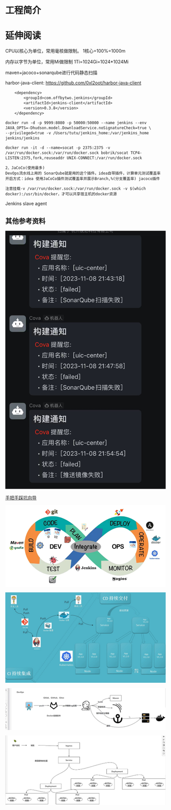 # 工程简介

# 延伸阅读

CPU以核心为单位，常用毫核做限制。
1核心=100%=1000m

内存以字节为单位，常用Mi做限制
1Ti=1024Gi=1024*1024Mi

maven+jacoco+sonarqube进行代码静态扫描

harbor-java-client:
https://github.com/0xl2oot/harbor-java-client


 <!--jenkins-java-client-->

        <dependency>
            <groupId>com.offbytwo.jenkins</groupId>
            <artifactId>jenkins-client</artifactId>
            <version>0.3.8</version>
        </dependency>

```
docker run -d -p 9999:8080 -p 50000:50000 --name jenkins --env JAVA_OPTS=-Dhudson.model.DownloadService.noSignatureCheck=true \
--privileged=true -v /Users/tutu/jenkins_home:/var/jenkins_home jenkins/jenkins
```

```
docker run -it -d --name=socat -p 2375:2375 -v    /var/run/docker.sock:/var/run/docker.sock bobrik/socat TCP4-LISTEN:2375,fork,reuseaddr UNIX-CONNECT:/var/run/docker.sock
```

```text
2、JaCoCo(使用最多)
DevOps流水线上用的 SonarQube就是用的这个插件。idea自带插件，计算单元测试覆盖率 开启方式：idea 使用JaCoCo插件测试覆盖率并展示Branch,%(分支覆盖率) jacoco插件
```

```
注意挂载-v /var/run/docker.sock:/var/run/docker.sock -v $(which docker):/usr/bin/docker，才可以共享宿主机的docker资源
```

Jenkins slave agent

## 其他参考资料

![ROBOT](https://github.com/WXzhongwang/cake-devops-base/blob/main/images/img.png)

[手把手踩坑向导](https://github.com/WXzhongwang/cake-devops-base/blob/main/README_GUIDE.md)

![CICD](https://github.com/WXzhongwang/cake-devops-base/blob/main/images/2021-11-23_175935.png)

![核心业务](https://github.com/WXzhongwang/cake-devops-base/blob/main/images/image-20211125154112097.png)

![DEVOPS](https://github.com/WXzhongwang/cake-devops-base/blob/main/images/devops.jpg)

![K8S](https://github.com/WXzhongwang/cake-devops-base/blob/main/images/k8s%E7%AE%80%E5%8D%95%E7%90%86%E8%A7%A3.jpg)
